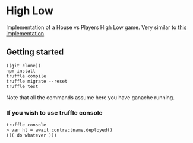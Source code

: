 # High Low

Implementation of a House vs Players High Low game. Very similar to [this implementation](https://www.mathsisfun.com/games/higher-or-lower.html)

## Getting started

```
((git clone))
npm install
truffle compile
truffle migrate --reset
truffle test
```
Note that all the commands assume here you have ganache running.

### If you wish to use truffle console
```
truffle console
> var hl = await contractname.deployed()
((( do whatever )))
```
